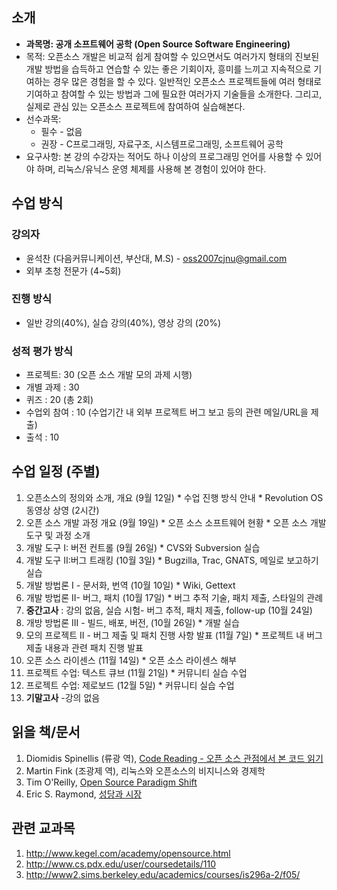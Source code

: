 ## 소개 ##
  * **과목명: 공개 소프트웨어 공학 (Open Source Software Engineering)**
  * 목적: 오픈소스 개발은 비교적 쉽게 참여할 수 있으면서도 여러가지 형태의 진보된 개발 방법을 습득하고 연습할 수 있는 좋은 기회이자, 흥미를 느끼고 지속적으로 기여하는 경우 많은 경험을 할 수 있다. 일반적인 오픈소스 프로젝트들에 여러 형태로 기여하고 참여할 수 있는 방법과 그에 필요한 여러가지 기술들을 소개한다. 그리고, 실제로 관심 있는 오픈소스 프로젝트에 참여하여 실습해본다.
  * 선수과목:
    * 필수 - 없음
    * 권장 - C프로그래밍, 자료구조, 시스템프로그래밍, 소프트웨어 공학
  * 요구사항: 본 강의 수강자는 적어도 하나 이상의 프로그래밍 언어를 사용할 수 있어야 하며, 리눅스/유닉스 운영 체제를 사용해 본 경험이 있어야 한다.
## 수업 방식 ##
### 강의자 ###
  * 윤석찬 (다음커뮤니케이션, 부산대,  M.S) - oss2007cjnu@gmail.com
  * 외부 초청 전문가 (4~5회)
### 진행 방식 ###
  * 일반 강의(40%), 실습 강의(40%), 영상 강의 (20%)

### 성적 평가 방식 ###
  * 프로젝트: 30 (오픈 소스 개발 모의 과제 시행)
  * 개별 과제 : 30
  * 퀴즈 : 20 (총 2회)
  * 수업외 참여 : 10 (수업기간 내 외부 프로젝트 버그 보고 등의 관련 메일/URL을 제출)
  * 출석 : 10

## 수업 일정 (주별) ##
  1. 오픈소스의 정의와 소개, 개요 (9월 12일)
    * 수업 진행 방식 안내
    * Revolution OS 동영상 상영 (2시간)
  1. 오픈 소스 개발 과정 개요 (9월 19일)
    * 오픈 소스 소프트웨어 현황
    * 오픈 소스 개발 도구 및 과정 소개
  1. 개발 도구 I: 버전 컨트롤 (9월 26일)
    * CVS와 Subversion 실습
  1. 개발 도구 II:버그 트래킹 (10월 3일)
    * Bugzilla, Trac, GNATS, 메일로 보고하기 실습
  1. 개발 방법론 I - 문서화, 번역 (10월 10일)
    * Wiki, Gettext
  1. 개발 방법론 II- 버그, 패치 (10월 17일)
    * 버그 추적 기술, 패치 제출, 스타일의 관례
  1. **중간고사** : 강의 없음, 실습 시험- 버그 추적, 패치 제출, follow-up (10월 24일)
  1. 개방 방법론 III - 빌드, 배포, 버전,  (10월 26일)
    * 개발 실습
  1. 모의 프로젝트 II - 버그 제출 및 패치 진행 사항 발표 (11월 7일)
    * 프로젝트 내 버그 제출 내용과 관련 패치 진행 발표
  1. 오픈 소스 라이센스 (11월 14일)
    * 오픈 소스 라이센스 해부
  1. 프로젝트 수업: 텍스트 큐브 (11월 21일)
    * 커뮤니티 실습 수업
  1. 프로젝트 수업: 제로보드 (12월 5일)
    * 커뮤니티 실습 수업
  1. **기말고사** -강의 없음

## 읽을 책/문서 ##
  1. Diomidis Spinellis (류광 역), [Code Reading - 오픈 소스 관점에서 본 코드 읽기](http://www.aladdin.co.kr/shop/book/wletslook.aspx?ISBN=8956741867)
  1. Martin Fink (조광제 역), 리눅스와 오픈소스의 비지니스와 경제학
  1. Tim O'Reilly, [Open Source Paradigm Shift](http://tim.oreilly.com/articles/paradigmshift_0504.html)
  1. Eric S. Raymond, [성당과 시장](http://wiki.kldp.org/wiki.php/DocbookSgml/Cathedral-Bazaar-TRANS)

## 관련 교과목 ##
  1. http://www.kegel.com/academy/opensource.html
  1. http://www.cs.pdx.edu/user/coursedetails/110
  1. http://www2.sims.berkeley.edu/academics/courses/is296a-2/f05/